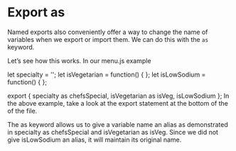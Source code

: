 # Export as

Named exports also conveniently offer a way to change the name of variables when we export or import them. We can do this with the `as` keyword.

Let’s see how this works. In our menu.js example

let specialty = '';
let isVegetarian = function() {
}; 
let isLowSodium = function() {
}; 

export { specialty as chefsSpecial, isVegetarian as isVeg, isLowSodium };
In the above example, take a look at the export statement at the bottom of the of the file.

The as keyword allows us to give a variable name an alias as demonstrated in specialty as chefsSpecial and isVegetarian as isVeg.
Since we did not give isLowSodium an alias, it will maintain its original name.